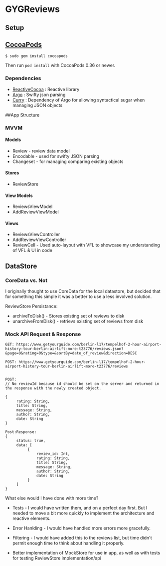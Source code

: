 # GYGReviews

## Setup

## [CocoaPods](https://cocoapods.org/)

`$ sudo gem install cocoapods`

Then run `pod install` with CocoaPods 0.36 or newer.

### Dependencies

- [ReactiveCocoa](https://github.com/ReactiveCocoa/ReactiveCocoa) : Reactive library
- [Argo](https://github.com/thoughtbot/Argo) : Swifty json parsing
- [Curry](https://github.com/thoughtbot/Curry) : Dependency of Argo for allowing syntactical sugar when managing JSON objects


##App Structure
### MVVM

#### Models
- Review - review data model
- Encodable - used for swifty JSON parsing
- Changeset - for managing comparing existing objects

#### Stores

- ReviewStore

#### View Models

- ReviewsViewModel
- AddReviewViewModel

#### Views

- ReviewsViewController
- AddReviewViewController
- ReviewCell - Used auto-layout with VFL to showcase my understanding of VFL & UI in code

## DataStore

### CoreData vs. Not
I originally thought to use CoreData for the local datastore, but decided that for something this simple it was a better to use a less involved solution.

ReviewStore Persistance:

- archiveToDisk() - Stores existing set of reviews to disk
- unarchiveFromDisk() - retrievs existing set of reviews from disk

### Mock API Request & Response

```
GET: https://www.getyourguide.com/berlin-l17/tempelhof-2-hour-airport-history-tour-berlin-airlift-more-t23776/reviews.json?&page=0&rating=0&type=&sortBy=date_of_review&direction=DESC

POST: https://www.getyourguide.com/berlin-l17/tempelhof-2-hour-airport-history-tour-berlin-airlift-more-t23776/reviews


POST:
// No reviewId because id should be set on the server and returned in the response with the newly created object.

{
     rating: String,
     title: String,
     message: String,
     author: String,
     date: String
}

Post:Response:
{
     status: true,
     data: [
          {
              review_id: Int,
              rating: String,
              title: String,
              message: String,
              author: String,
              date: String
          }
     ]
}
```

What else would I have done with more time?

- Tests - I would have written them, and on a perfect day first. But I needed to move a bit more quickly to implement the architecture and reactive elements.

- Error Hanlding - I would have handled more errors more gracefully.

- Filtering - I would have added this to the reviews list, but time didn't permit enough time to think about handling it properly.

- Better implementation of MockStore for use in app, as well as with tests for testing ReviewStore implementation/api



